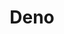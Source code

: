 ---
title: Deno
description: Deno is a simple, modern and secure runtime for JavaScript, TypeScript, and WebAssembly that uses V8 and is built in Rust.
link: https://deno.land/
---